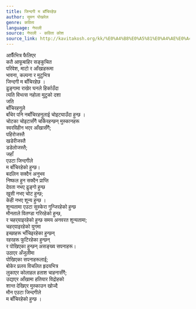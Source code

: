 ```yaml
---
title: जिन्दगी म बाँचिरहेछ
author: सुमन पोखरेल
genre: कविता
language: नेपाली
source: नेपाली - कविता कोश
source_link: http://kavitakosh.org/kk/%E0%A4%B8%E0%A5%81%E0%A4%AE%E0%A4%A8_%E0%A4%AA%E0%A5%8B%E0%A4%96%E0%A4%B0%E0%A5%87%E0%A4%B2
---
```


आफैँभित्र फैलिएर  
कतै आफूबाहिर सङ्कुचित  
परिवेश, माटो र आँखाहरूमा  
भावना, कल्पना र मुटुभित्र  
जिन्दगी म बाँचिरहेछ ।  
ढुङ्गामा राखेर घनले हिर्काउँदा  
त्यति विभत्स नहोला मुटुको दशा  
जति  
बाँचिरहनुले  
बाँचेर पनि नबाँचिरहनुलाई चोइट्याउँदा हुन्छ ।  
चोटका चोइटासँगै चर्किरहन्छन् मुस्कानहरू  
स्वरविहीन भएर आँखासँगै;  
पहिरोजस्तै  
खडेरीजस्तै  
डडेलोजस्तै;  
जहाँ  
एउटा जिन्दगीले  
म बाँचिरहेको हुन्छ।  
बदलिन सक्दैन अनुभव  
निष्फल हुन सक्दैन प्राप्ति  
देवता नभए ढुङ्गो हुन्छ  
खुसी नभए चोट हुन्छ;  
केही नभए शून्य हुन्छ ।  
शून्यतामा एउटा सुस्केरा गुन्जिरहेको हुन्छ  
मौनताले वितण्डा गरिरहेको हुन्छ,  
र चहर्‌याइरहेको हुन्छ समय अनवरत शून्यतामा;  
चहर्‌याइरहेको युगमा  
इच्छाहरू भाँचिइरहेका हुन्छन्  
रहरहरू फुटिरहेका हुन्छन्  
र पोखिएका हुन्छन् असङ्ख्य सपनाहरू।  
उठाएर अँजुलीमा  
पोखिएका सपनाहरूलाई;  
बोकेर प्रलय विचलित हृदयभित्र  
लुकाएर कोलाहल हताश चाहनासँगै;  
उद्याएर आँखामा हतियार विद्रोहको  
शान्त देखिएर मुस्काउन खोज्दै  
मौन एउटा जिन्दगीले  
म बाँचिरहेको हुन्छ ।
